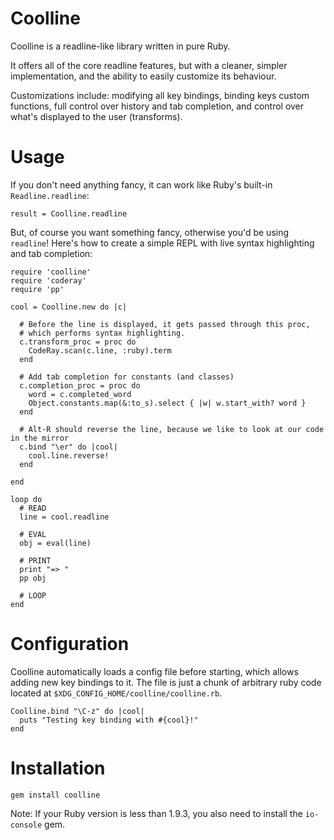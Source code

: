 Coolline
========

Coolline is a readline-like library written in pure Ruby.

It offers all of the core readline features, but with a cleaner, simpler
implementation, and the ability to easily customize its behaviour.

Customizations include: modifying all key bindings, binding keys custom functions,
full control over history and tab completion, and control over what's displayed
to the user (transforms).

Usage
=====

If you don't need anything fancy, it can work like Ruby's built-in `Readline.readline`:

    result = Coolline.readline

But, of course you want something fancy, otherwise you'd be using `readline`!
Here's how to create a simple REPL with live syntax highlighting and tab completion:

    require 'coolline'
    require 'coderay'
    require 'pp'

    cool = Coolline.new do |c|

      # Before the line is displayed, it gets passed through this proc,
      # which performs syntax highlighting.
      c.transform_proc = proc do
        CodeRay.scan(c.line, :ruby).term
      end

      # Add tab completion for constants (and classes)
      c.completion_proc = proc do
        word = c.completed_word
        Object.constants.map(&:to_s).select { |w| w.start_with? word }
      end

      # Alt-R should reverse the line, because we like to look at our code in the mirror
      c.bind "\er" do |cool|
        cool.line.reverse!
      end

    end

    loop do
      # READ
      line = cool.readline

      # EVAL
      obj = eval(line)

      # PRINT
      print "=> "
      pp obj

      # LOOP
    end

Configuration
=============

Coolline automatically loads a config file before starting, which allows adding
new key bindings to it. The file is just a chunk of arbitrary ruby code located
at ``$XDG_CONFIG_HOME/coolline/coolline.rb``.

    Coolline.bind "\C-z" do |cool|
      puts "Testing key binding with #{cool}!"
    end

Installation
============

    gem install coolline

Note: If your Ruby version is less than 1.9.3, you also need to install the `io-console` gem.
